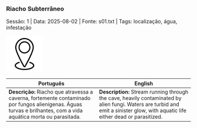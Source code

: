 ### Riacho Subterrâneo

Sessão: 1 | Data: 2025-08-02 | Fonte: s01.txt | Tags: localização, água, infestação

![Riacho Subterrâneo](blank.png)

| Português                                                                                                                                                         | English                                                                                                                                                                          |
| ----------------------------------------------------------------------------------------------------------------------------------------------------------------- | -------------------------------------------------------------------------------------------------------------------------------------------------------------------------------- |
| **Descrição:** Riacho que atravessa a caverna, fortemente contaminado por fungos alienígenas. Águas turvas e brilhantes, com a vida aquática morta ou parasitada. | **Description:** Stream running through the cave, heavily contaminated by alien fungi. Waters are turbid and emit a sinister glow, with aquatic life either dead or parasitized. |


















